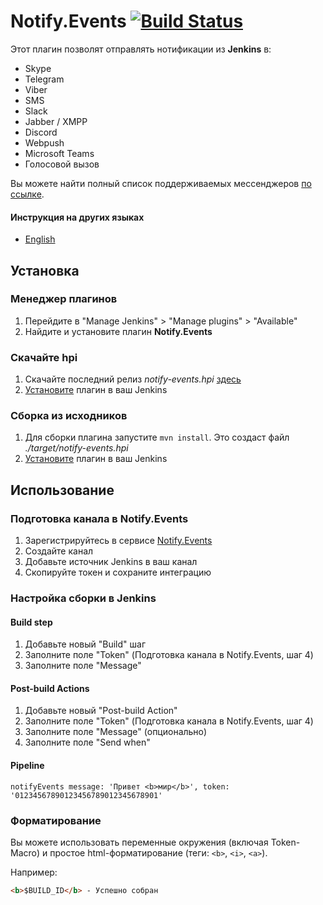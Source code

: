# Notify.Events [![Build Status](https://ci.jenkins.io/job/Plugins/job/notify-events-plugin/job/master/badge/icon)](https://ci.jenkins.io/job/Plugins/job/notify-events-plugin/job/master/)

Этот плагин позволят отправлять нотификации из **Jenkins** в:

- Skype
- Telegram
- Viber
- SMS
- Slack
- Jabber / XMPP
- Discord
- Webpush
- Microsoft Teams
- Голосовой вызов

Вы можете найти полный список поддерживаемых мессенджеров [по ссылке](https://notify.events/ru-RU/features).

#### Инструкция на других языках

- [English](../README.md)

## Установка

### Менеджер плагинов
1. Перейдите в "Manage Jenkins" > "Manage plugins" > "Available"
2. Найдите и установите плагин **Notify.Events**

### Скачайте hpi
1. Скачайте последний релиз _notify-events.hpi_ [здесь](http://archives.jenkins-ci.org/plugins/notify-events/latest/notify-events.hpi)
2. [Установите](https://jenkins.io/doc/book/managing/plugins/#advanced-installation) плагин в ваш Jenkins

### Сборка из исходников
1. Для сборки плагина запустите `mvn install`. Это создаст файл *./target/notify-events.hpi*
2. [Установите](https://jenkins.io/doc/book/managing/plugins/#advanced-installation) плагин в ваш Jenkins

## Использование

### Подготовка канала в Notify.Events
1. Зарегистрируйтесь в сервисе [Notify.Events](https://notify.events/user/sign-in)
2. Создайте канал
3. Добавьте источник Jenkins в ваш канал
4. Скопируйте токен и сохраните интеграцию 

### Настройка сборки в Jenkins

#### Build step
1. Добавьте новый "Build" шаг
2. Заполните поле "Token" (Подготовка канала в Notify.Events, шаг 4)
3. Заполните поле "Message"

#### Post-build Actions
1. Добавьте новый "Post-build Action"
2. Заполните поле "Token" (Подготовка канала в Notify.Events, шаг 4)
3. Заполните поле "Message" (опционально)
4. Заполните поле "Send when"

#### Pipeline
```
notifyEvents message: 'Привет <b>мир</b>', token: '01234567890123456789012345678901'
```

### Форматирование
Вы можете использовать переменные окружения (включая Token-Macro) и простое html-форматирование (теги: `<b>`, `<i>`, `<a>`).

Например:
```html
<b>$BUILD_ID</b> - Успешно собран
```